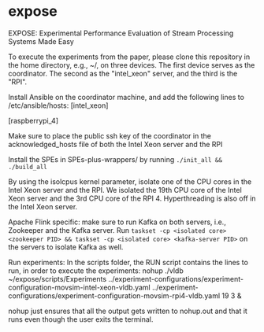 # expose
EXPOSE: Experimental Performance Evaluation of Stream Processing Systems Made Easy

To execute the experiments from the paper, please clone this repository in the home directory, e.g., ~/, on three devices. The first device serves as the coordinator. The second as the "intel_xeon" server, and the third is the "RPI".

Install Ansible on the coordinator machine, and add the following lines to /etc/ansible/hosts:
[intel_xeon]
<IP address of Intel Xeon server>

[raspberrypi_4]
<IP address of RPI>

Make sure to place the public ssh key of the coordinator in the acknowledged_hosts file of both the Intel Xeon server and the RPI


Install the SPEs in SPEs-plus-wrappers/ by running `./init_all && ./build_all`

By using the isolcpus kernel parameter, isolate one of the CPU cores in the Intel Xeon server and the RPI. We isolated the 19th CPU core of the Intel Xeon server and the 3rd CPU core of the RPI 4. Hyperthreading is also off in the Intel Xeon server.

Apache Flink specific: make sure to run Kafka on both servers, i.e., Zookeeper and the Kafka server. Run `taskset -cp <isolated core> <zookeeper PID> && taskset -cp <isolated core> <kafka-server PID>` on the servers to isolate Kafka as well.

Run experiments:
In the scripts folder, the RUN script contains the lines to run, in order to execute the experiments:
nohup ./vldb ~/expose/scripts/Experiments ../experiment-configurations/experiment-configuration-movsim-intel-xeon-vldb.yaml ../experiment-configurations/experiment-configuration-movsim-rpi4-vldb.yaml 19 3 &

nohup just ensures that all the output gets written to nohup.out and that it runs even though the user exits the terminal.
